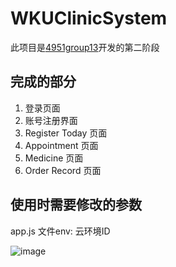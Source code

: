 # WKUClinicSystem

此项目是[4951group13](https://github.com/Amor1207/4951group13/tree/main)开发的第二阶段

## 完成的部分
1. 登录页面
2. 账号注册界面
3. Register Today 页面
4. Appointment 页面
5. Medicine 页面
6. Order Record 页面

## 使用时需要修改的参数
app.js 文件env: 云环境ID 

![image](https://user-images.githubusercontent.com/109144157/235354431-0d0fd64c-3b06-466d-8a3a-b7996c88a5a4.png)
